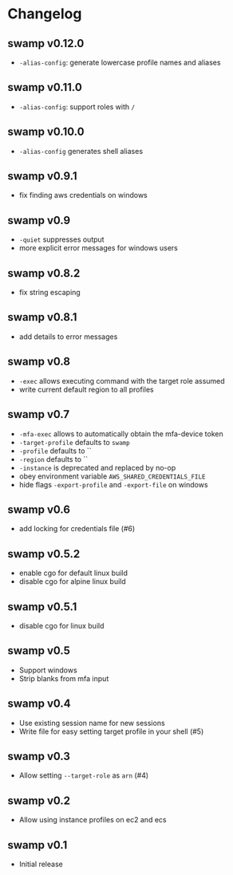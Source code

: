 # Changelog

## swamp v0.12.0

* `-alias-config`: generate lowercase profile names and aliases

## swamp v0.11.0

* `-alias-config`: support roles with `/`

## swamp v0.10.0

* `-alias-config` generates shell aliases

## swamp v0.9.1

* fix finding aws credentials on windows

## swamp v0.9

* `-quiet` suppresses output
* more explicit error messages for windows users

## swamp v0.8.2

* fix string escaping

## swamp v0.8.1

* add details to error messages

## swamp v0.8

* `-exec` allows executing command with the target role assumed
* write current default region to all profiles

## swamp v0.7

* `-mfa-exec` allows to automatically obtain the mfa-device token
* `-target-profile` defaults to `swamp`
* `-profile` defaults to ``
* `-region` defaults to ``
* `-instance` is deprecated and replaced by no-op
* obey environment variable `AWS_SHARED_CREDENTIALS_FILE`
* hide flags `-export-profile` and `-export-file` on windows

## swamp v0.6

* add locking for credentials file (#6)

## swamp v0.5.2

* enable cgo for default linux build
* disable cgo for alpine linux build

## swamp v0.5.1

* disable cgo for linux build

## swamp v0.5

* Support windows
* Strip blanks from mfa input

## swamp v0.4

* Use existing session name for new sessions
* Write file for easy setting target profile in your shell (#5)

## swamp v0.3

* Allow setting `--target-role` as `arn` (#4)

## swamp v0.2

* Allow using instance profiles on ec2 and ecs

## swamp v0.1

* Initial release
